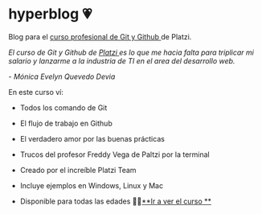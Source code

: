 # hyperblog 💗
Blog para el  [curso profesional de Git y Github ](http://https://platzi.com/clases/1557-git-github "curso profesional de Github")de Platzi.


*El curso de Git y Github de [Platzi ](http://https://platzi.com/clases/1557-git-github/19977-readmemd-es-una-excelente-practica/ "Platzi ") es lo que me hacia falta para triplicar mi salario y lanzarme a la industria de TI en el area del desarrollo web.*

*- Mónica Evelyn Quevedo Devia*

En este curso ví:

* Todos los comando de Git
* El flujo de trabajo en Github
* El verdadero amor por las buenas prácticas
* Trucos del profesor Freddy Vega de Paltzi por la terminal
* Creado por el increíble Platzi Team

* Incluye ejemplos en Windows, Linux y Mac
* Disponible para todas las edades
 💁🏽[**Ir a ver el curso **](http://https://platzi.com/clases/1557-git-github "Ir a ver el curso ")
